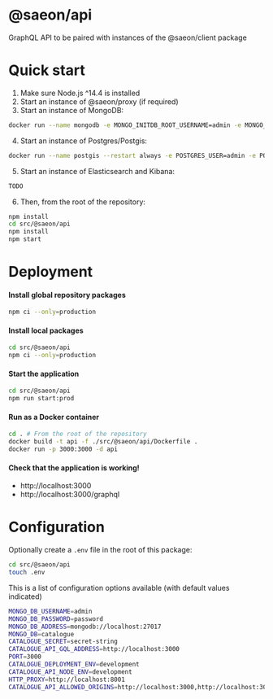 # @saeon/api

GraphQL API to be paired with instances of the @saeon/client package

# Quick start

1. Make sure Node.js ^14.4 is installed
2. Start an instance of @saeon/proxy (if required)
3. Start an instance of MongoDB:

```sh
docker run --name mongodb -e MONGO_INITDB_ROOT_USERNAME=admin -e MONGO_INITDB_ROOT_PASSWORD=password -d -p 27017:27017 mongo:latest
```

4. Start an instance of Postgres/Postgis:
```sh
docker run --name postgis --restart always -e POSTGRES_USER=admin -e POSTGRES_PASSWORD=password -e POSTGRES_DB=catalogue -d -p 5442:5432  postgis/postgis:12-3.0
```

5. Start an instance of Elasticsearch and Kibana:

```sh
TODO
```

6. Then, from the root of the repository:

```sh
npm install
cd src/@saeon/api
npm install
npm start
```

# Deployment

#### Install global repository packages

```sh
npm ci --only=production
```

#### Install local packages

```sh
cd src/@saeon/api
npm ci --only=production
```

#### Start the application

```sh
cd src/@saeon/api
npm run start:prod
```

#### Run as a Docker container

```sh
cd . # From the root of the repository
docker build -t api -f ./src/@saeon/api/Dockerfile .
docker run -p 3000:3000 -d api
```

#### Check that the application is working!

- http://localhost:3000
- http://localhost:3000/graphql

# Configuration

Optionally create a `.env` file in the root of this package:

```sh
cd src/@saeon/api
touch .env
```

This is a list of configuration options available (with default values indicated)

```sh
MONGO_DB_USERNAME=admin
MONGO_DB_PASSWORD=password
MONGO_DB_ADDRESS=mongodb://localhost:27017
MONGO_DB=catalogue
CATALOGUE_SECRET=secret-string
CATALOGUE_API_GQL_ADDRESS=http://localhost:3000
PORT=3000
CATALOGUE_DEPLOYMENT_ENV=development
CATALOGUE_API_NODE_ENV=development
HTTP_PROXY=http://localhost:8001
CATALOGUE_API_ALLOWED_ORIGINS=http://localhost:3000,http://localhost:3001
```
